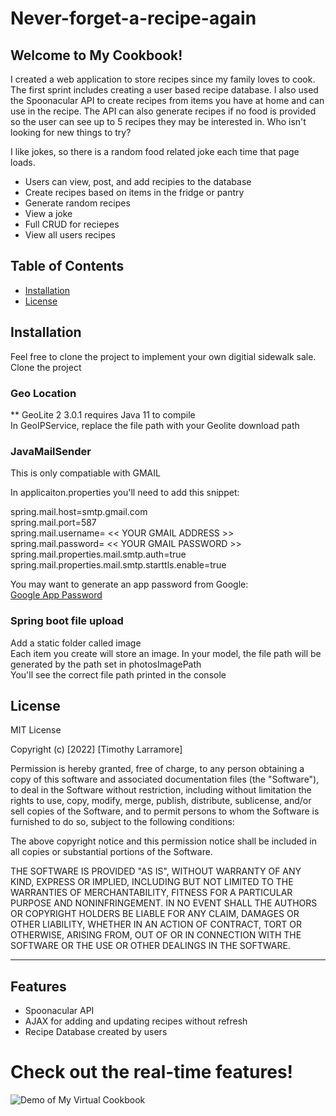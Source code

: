# Never-forget-a-recipe-again
## Welcome to My Cookbook! 

I created a web application to store recipes since my family loves to cook.  The first sprint includes creating a user based recipe database.  I also used the Spoonacular API to create recipes from items you have at home and can use in the recipe.  The API can also generate recipes if no food is provided so the user can see up to 5 recipes they may be interested in.  Who isn't looking for new things to try?

I like jokes, so there is a random food related joke each time that page loads.  

- Users can view, post, and add recipies to the database
- Create recipes based on items in the fridge or pantry
- Generate random recipes
- View a joke 
- Full CRUD for reciepes
- View all users recipes

## Table of Contents

- [Installation](#installation)
- [License](#license)

## Installation

Feel free to clone the project to implement your own digitial sidewalk sale. 
Clone the project

<h3>Geo Location</h3>
** GeoLite 2 3.0.1 requires Java 11 to compile <br>
In GeoIPService, replace the file path with your Geolite download path <br>

<h3>JavaMailSender</h3>
This is only compatiable with GMAIL

In applicaiton.properties you'll need to add this snippet: <br>

spring.mail.host=smtp.gmail.com <br>
spring.mail.port=587 <br>
spring.mail.username= << YOUR GMAIL ADDRESS >> <br>
spring.mail.password= << YOUR GMAIL PASSWORD >> <br>
spring.mail.properties.mail.smtp.auth=true <br>
spring.mail.properties.mail.smtp.starttls.enable=true <br>

You may want to generate an app password from Google: <br>
<a href="https://support.google.com/mail/answer/185833?hl=en-GB">Google App Password</a>

<h3>Spring boot file upload</h3>
Add a static folder called image <br>
Each item you create will store an image. In your model, the file path will be generated by the path set in photosImagePath <br>
You'll see the correct file path printed in the console 


## License

MIT License

Copyright (c) [2022] [Timothy Larramore]

Permission is hereby granted, free of charge, to any person obtaining a copy
of this software and associated documentation files (the "Software"), to deal
in the Software without restriction, including without limitation the rights
to use, copy, modify, merge, publish, distribute, sublicense, and/or sell
copies of the Software, and to permit persons to whom the Software is
furnished to do so, subject to the following conditions:

The above copyright notice and this permission notice shall be included in all
copies or substantial portions of the Software.

THE SOFTWARE IS PROVIDED "AS IS", WITHOUT WARRANTY OF ANY KIND, EXPRESS OR
IMPLIED, INCLUDING BUT NOT LIMITED TO THE WARRANTIES OF MERCHANTABILITY,
FITNESS FOR A PARTICULAR PURPOSE AND NONINFRINGEMENT. IN NO EVENT SHALL THE
AUTHORS OR COPYRIGHT HOLDERS BE LIABLE FOR ANY CLAIM, DAMAGES OR OTHER
LIABILITY, WHETHER IN AN ACTION OF CONTRACT, TORT OR OTHERWISE, ARISING FROM,
OUT OF OR IN CONNECTION WITH THE SOFTWARE OR THE USE OR OTHER DEALINGS IN THE
SOFTWARE.

---

## Features

- Spoonacular API
- AJAX for adding and updating recipes without refresh
- Recipe Database created by users

# Check out the real-time features!
![Demo of My Virtual Cookbook](/myCookbook.gif)
